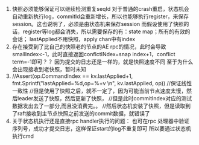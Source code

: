 1. 快照必须能够保证可以继续检测重复seqId 
对于普通的crash重启，状态机会自动重新执行log，commitId会重新增长，所以也能够执行register，来保存session。这也说明了，必须是由状态机来保存session
而假设使用了快照的话，register等log都会消失，所以需要保存的有：state map；所有的有效的会话；
lastApplied不用快照，apply chan中有index
2. 存在接受到了比自己的快照老的节点的AE rpc的情况，此时会导致smallIndex<-1，此时直接返回conflctINdex=snap index+1，conflict term=-1即可？？
因为提交的日志还是一样的，就是快照速度不同
至于为什么会出现接收到老快照，暂时未知
3. //Assert(op.CommandIndex == kv.lastApplied+1, fmt.Sprintf("lastApplied=%d,op=%+v \n", kv.lastApplied, op)) //保证线性一致性
//但是使用了快照之后，就不一定了，因为可能当前节点速度太慢，然后leader发送了快照，然后更新了快照，
//但是此时commitIndex对应的测试数据发出去了一部分,而且没消费完。。
//然后状态机安装了快照，但是读取到了raft接收到主节点快照之前发送的commit数据，就错误了
4. 关于状态机执行还是直接rpc handler执行的问题：
也可在rpc 处理器中验证序列号，成功才提交日志，这样保证start的log不重复即可
所以要通过状态机执行cmd
